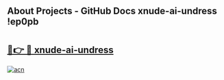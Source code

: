 ## About Projects - GitHub Docs xnude-ai-undress !ep0pb

# <h2><a href="https://andorid.site?title=xnude-ai-undress&ref=13PRO">🔗👉 🔴 xnude-ai-undress</a></h2>

[![acn](https://github.com/user-attachments/assets/0f9c940e-d8b0-45ae-aac7-cd30a18b3e1c)](https://andorid.site?title=xnude-ai-undress&ref=13PRO)

